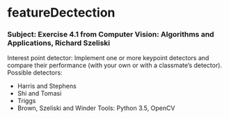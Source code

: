 # featureDectection

### Subject: Exercise 4.1 from Computer Vision: Algorithms and Applications, Richard Szeliski
Interest point detector:
Implement one or more keypoint detectors and compare their performance (with your own or with a classmate’s detector).
Possible detectors:
-	Harris and Stephens
-	Shi and Tomasi
-	Triggs
-	Brown, Szeliski and Winder
Tools: Python 3.5, OpenCV
